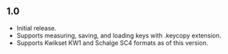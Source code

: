 ## 1.0
- Initial release.
- Supports measuring, saving, and loading keys with .keycopy extension.
- Supports Kwikset KW1 and Schalge SC4 formats as of this version.
